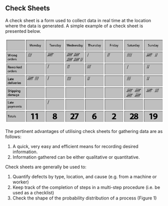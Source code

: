 
Check Sheets
------------

A check sheet is a form used to collect data
in real time at the location where the data is generated. A simple example of a
check sheet is presented below.

![](images/CheckSheet1.png "Simple Check Sheet")

The pertinent advantages of utilising check sheets for gathering data are as follows:

1. A quick, very easy and efficient means for recording desired information.
2. Information gathered can be either qualitative or quantitative.

Check sheets are generally be used to:

1. Quantify defects by type, location, and cause (e.g. from a machine or worker)
2. Keep track of the completion of steps in a multi-step procedure (i.e. be used as a checklist)
3. Check the shape of the probability distribution of a process (Figure 1)

